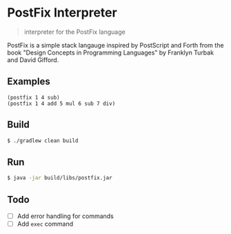 # PostFix Interpreter

> interpreter for the PostFix language

PostFix is a simple stack langauge inspired by PostScript and Forth from the book
"Design Concepts in Programming Languages" by Franklyn Turbak and David Gifford.

## Examples

```
(postfix 1 4 sub)
(postfix 1 4 add 5 mul 6 sub 7 div)
```

## Build

```bash
$ ./gradlew clean build
```

## Run

```bash
$ java -jar build/libs/postfix.jar
```

## Todo

- [ ] Add error handling for commands
- [ ] Add `exec` command
